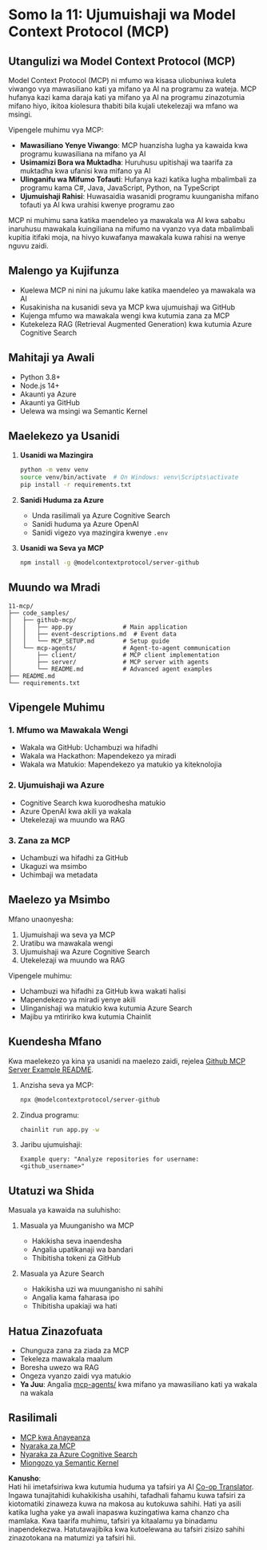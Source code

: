 <!--
CO_OP_TRANSLATOR_METADATA:
{
  "original_hash": "e255edb8423b34b4bba20263ef38f208",
  "translation_date": "2025-08-21T13:38:46+00:00",
  "source_file": "11-mcp/README.md",
  "language_code": "sw"
}
-->
# Somo la 11: Ujumuishaji wa Model Context Protocol (MCP)

## Utangulizi wa Model Context Protocol (MCP)

Model Context Protocol (MCP) ni mfumo wa kisasa uliobuniwa kuleta viwango vya mawasiliano kati ya mifano ya AI na programu za wateja. MCP hufanya kazi kama daraja kati ya mifano ya AI na programu zinazotumia mifano hiyo, ikitoa kiolesura thabiti bila kujali utekelezaji wa mfano wa msingi.

Vipengele muhimu vya MCP:

- **Mawasiliano Yenye Viwango**: MCP huanzisha lugha ya kawaida kwa programu kuwasiliana na mifano ya AI  
- **Usimamizi Bora wa Muktadha**: Huruhusu upitishaji wa taarifa za muktadha kwa ufanisi kwa mifano ya AI  
- **Ulinganifu wa Mifumo Tofauti**: Hufanya kazi katika lugha mbalimbali za programu kama C#, Java, JavaScript, Python, na TypeScript  
- **Ujumuishaji Rahisi**: Huwasaidia wasanidi programu kuunganisha mifano tofauti ya AI kwa urahisi kwenye programu zao  

MCP ni muhimu sana katika maendeleo ya mawakala wa AI kwa sababu inaruhusu mawakala kuingiliana na mifumo na vyanzo vya data mbalimbali kupitia itifaki moja, na hivyo kuwafanya mawakala kuwa rahisi na wenye nguvu zaidi.

## Malengo ya Kujifunza
- Kuelewa MCP ni nini na jukumu lake katika maendeleo ya mawakala wa AI  
- Kusakinisha na kusanidi seva ya MCP kwa ujumuishaji wa GitHub  
- Kujenga mfumo wa mawakala wengi kwa kutumia zana za MCP  
- Kutekeleza RAG (Retrieval Augmented Generation) kwa kutumia Azure Cognitive Search  

## Mahitaji ya Awali
- Python 3.8+  
- Node.js 14+  
- Akaunti ya Azure  
- Akaunti ya GitHub  
- Uelewa wa msingi wa Semantic Kernel  

## Maelekezo ya Usanidi

1. **Usanidi wa Mazingira**  
   ```bash
   python -m venv venv
   source venv/bin/activate  # On Windows: venv\Scripts\activate
   pip install -r requirements.txt
   ```

2. **Sanidi Huduma za Azure**  
   - Unda rasilimali ya Azure Cognitive Search  
   - Sanidi huduma ya Azure OpenAI  
   - Sanidi vigezo vya mazingira kwenye `.env`  

3. **Usanidi wa Seva ya MCP**  
   ```bash
   npm install -g @modelcontextprotocol/server-github
   ```

## Muundo wa Mradi

```
11-mcp/
├── code_samples/
│   ├── github-mcp/
│   │   ├── app.py              # Main application
│   │   ├── event-descriptions.md  # Event data
│   │   └── MCP_SETUP.md        # Setup guide
│   └── mcp-agents/             # Agent-to-agent communication
│       ├── client/             # MCP client implementation
│       ├── server/             # MCP server with agents
│       └── README.md           # Advanced agent examples
├── README.md
└── requirements.txt
```

## Vipengele Muhimu

### 1. Mfumo wa Mawakala Wengi
- Wakala wa GitHub: Uchambuzi wa hifadhi  
- Wakala wa Hackathon: Mapendekezo ya miradi  
- Wakala wa Matukio: Mapendekezo ya matukio ya kiteknolojia  

### 2. Ujumuishaji wa Azure
- Cognitive Search kwa kuorodhesha matukio  
- Azure OpenAI kwa akili ya wakala  
- Utekelezaji wa muundo wa RAG  

### 3. Zana za MCP
- Uchambuzi wa hifadhi za GitHub  
- Ukaguzi wa msimbo  
- Uchimbaji wa metadata  

## Maelezo ya Msimbo

Mfano unaonyesha:  
1. Ujumuishaji wa seva ya MCP  
2. Uratibu wa mawakala wengi  
3. Ujumuishaji wa Azure Cognitive Search  
4. Utekelezaji wa muundo wa RAG  

Vipengele muhimu:  
- Uchambuzi wa hifadhi za GitHub kwa wakati halisi  
- Mapendekezo ya miradi yenye akili  
- Ulinganishaji wa matukio kwa kutumia Azure Search  
- Majibu ya mtiririko kwa kutumia Chainlit  

## Kuendesha Mfano

Kwa maelekezo ya kina ya usanidi na maelezo zaidi, rejelea [Github MCP Server Example README](./code_samples/github-mcp/README.md).

1. Anzisha seva ya MCP:  
   ```bash
   npx @modelcontextprotocol/server-github
   ```

2. Zindua programu:  
   ```bash
   chainlit run app.py -w
   ```

3. Jaribu ujumuishaji:  
   ```
   Example query: "Analyze repositories for username: <github_username>"
   ```

## Utatuzi wa Shida

Masuala ya kawaida na suluhisho:  
1. Masuala ya Muunganisho wa MCP  
   - Hakikisha seva inaendesha  
   - Angalia upatikanaji wa bandari  
   - Thibitisha tokeni za GitHub  

2. Masuala ya Azure Search  
   - Hakikisha uzi wa muunganisho ni sahihi  
   - Angalia kama faharasa ipo  
   - Thibitisha upakiaji wa hati  

## Hatua Zinazofuata
- Chunguza zana za ziada za MCP  
- Tekeleza mawakala maalum  
- Boresha uwezo wa RAG  
- Ongeza vyanzo zaidi vya matukio  
- **Ya Juu**: Angalia [mcp-agents/](../../../11-mcp/code_samples/mcp-agents) kwa mifano ya mawasiliano kati ya wakala na wakala  

## Rasilimali
- [MCP kwa Anayeanza](https://aka.ms/mcp-for-beginners)  
- [Nyaraka za MCP](https://github.com/microsoft/semantic-kernel/tree/main/python/semantic-kernel/semantic_kernel/connectors/mcp)  
- [Nyaraka za Azure Cognitive Search](https://learn.microsoft.com/azure/search/)  
- [Miongozo ya Semantic Kernel](https://learn.microsoft.com/semantic-kernel/)  

**Kanusho**:  
Hati hii imetafsiriwa kwa kutumia huduma ya tafsiri ya AI [Co-op Translator](https://github.com/Azure/co-op-translator). Ingawa tunajitahidi kuhakikisha usahihi, tafadhali fahamu kuwa tafsiri za kiotomatiki zinaweza kuwa na makosa au kutokuwa sahihi. Hati ya asili katika lugha yake ya awali inapaswa kuzingatiwa kama chanzo cha mamlaka. Kwa taarifa muhimu, tafsiri ya kitaalamu ya binadamu inapendekezwa. Hatutawajibika kwa kutoelewana au tafsiri zisizo sahihi zinazotokana na matumizi ya tafsiri hii.